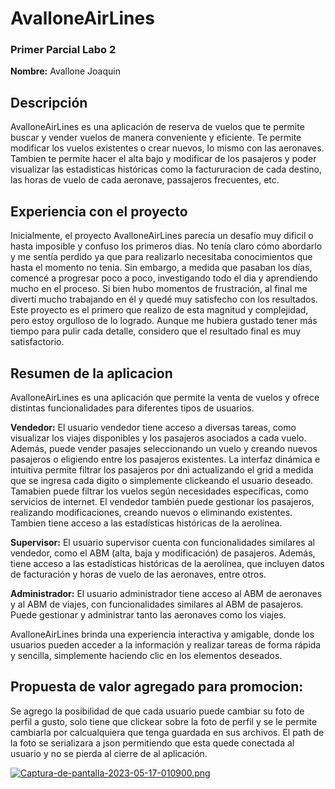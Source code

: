 # AvalloneAirLines

### Primer Parcial Labo 2     
**Nombre:** Avallone Joaquin


## Descripción
AvalloneAirLines es una aplicación de reserva de vuelos que te permite buscar y vender vuelos de manera conveniente y eficiente. Te permite modificar los vuelos existentes o crear nuevos, lo mismo con las aeronaves.
Tambien te permite hacer el alta bajo y modificar de los pasajeros y poder visualizar las estadisticas históricas como la factururacion de cada destino, las horas de vuelo de cada aeronave, passajeros frecuentes, etc.

## Experiencia con el proyecto
Inicialmente, el proyecto AvalloneAirLines parecía un desafío muy dificil o hasta imposible y confuso los primeros dias. No tenía claro cómo abordarlo y me sentía perdido ya que para realizarlo necesitaba 
conocimientos que hasta el momento no tenia. Sin embargo, a medida que pasaban los días, comencé a progresar poco a poco, investigando todo el dia y aprendiendo mucho en el proceso. Si bien hubo momentos
de frustración, al final me divertí mucho trabajando en él y quedé muy satisfecho con los resultados. Este proyecto es el primero que realizo de esta magnitud y complejidad, pero estoy orgulloso de lo logrado.
Aunque me hubiera gustado tener más tiempo para pulir cada detalle, considero que el resultado final es muy satisfactorio.

## Resumen de la aplicacion
AvalloneAirLines es una aplicación que permite la venta de vuelos y ofrece distintas funcionalidades para diferentes tipos de usuarios.

**Vendedor:** El usuario vendedor tiene acceso a diversas tareas, como visualizar los viajes disponibles y los pasajeros asociados a cada vuelo. Además, puede vender pasajes seleccionando un vuelo y creando nuevos pasajeros
o eligiendo entre los pasajeros existentes. La interfaz dinámica e intuitiva permite filtrar los pasajeros por dni actualizando el grid a medida que se ingresa cada digito o simplemente clickeando el usuario deseado. Tamabien puede filtrar los vuelos según necesidades específicas, como servicios de internet. El vendedor también puede gestionar los pasajeros, realizando modificaciones, creando nuevos o eliminando existentes.
Tambien tiene acceso a las estadísticas históricas de la aerolínea.

**Supervisor:** El usuario supervisor cuenta con funcionalidades similares al vendedor, como el ABM (alta, baja y modificación) de pasajeros. Además, tiene acceso a las estadísticas históricas de la aerolínea, que incluyen 
datos de facturación y horas de vuelo de las aeronaves, entre otros.

**Administrador:** El usuario administrador tiene acceso al ABM de aeronaves y al ABM de viajes, con funcionalidades similares al ABM de pasajeros. Puede gestionar y administrar tanto las aeronaves como los viajes.

AvalloneAirLines brinda una experiencia interactiva y amigable, donde los usuarios pueden acceder a la información y realizar tareas de forma rápida y sencilla, simplemente haciendo clic en los elementos deseados.

## Propuesta de valor agregado para promocion:
Se agrego la posibilidad de que cada usuario puede cambiar su foto de perfil a gusto, solo tiene que clickear sobre la foto de perfil y se le permite cambiarla por calcualquiera que tenga guardada en sus archivos.
El path de la foto se serializara a json permitiendo que esta quede conectada al usuario y no se pierda al cierre de al aplicación.

[![Captura-de-pantalla-2023-05-17-010900.png](https://i.postimg.cc/MTcQ4QDk/Captura-de-pantalla-2023-05-17-010900.png)](https://postimg.cc/TL615hFQ)

